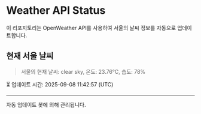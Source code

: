 
# Weather API Status

이 리포지토리는 OpenWeather API를 사용하여 서울의 날씨 정보를 자동으로 업데이트합니다.

## 현재 서울 날씨
> 서울의 현재 날씨: clear sky, 온도: 23.76°C, 습도: 78%

⏳ 업데이트 시간: 2025-09-08 11:42:57 (UTC)

---
자동 업데이트 봇에 의해 관리됩니다.
